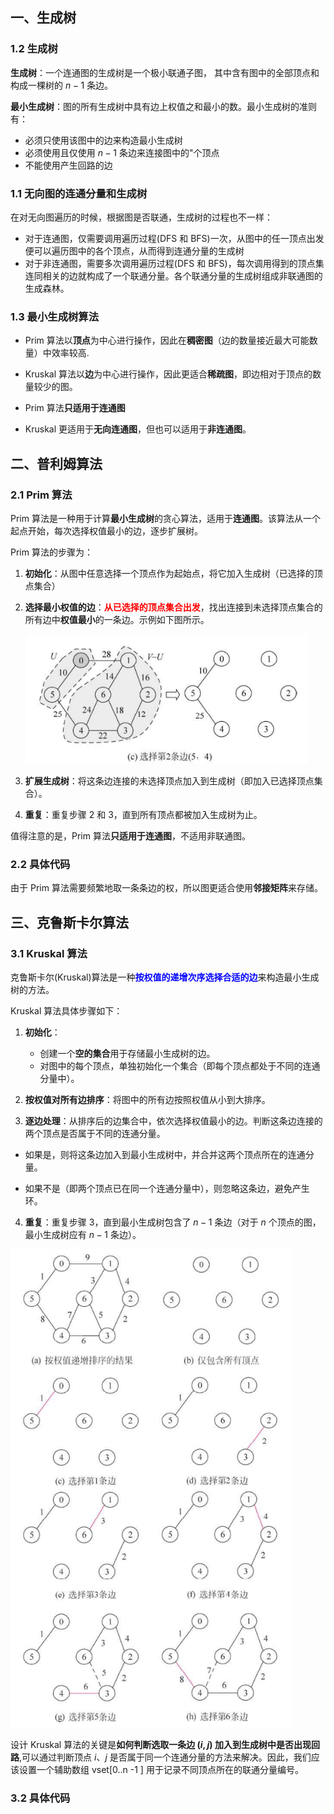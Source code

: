 ## 一、生成树

### 1.2 生成树

**生成树**：一个连通图的生成树是一个极小联通子图， 其中含有图中的全部顶点和构成一棵树的  $n - 1$  条边。

**最小生成树**：图的所有生成树中具有边上权值之和最小的数。最小生成树的准则有：

- 必须只使用该图中的边来构造最小生成树
- 必须使用且仅使用 $n-1$ 条边来连接图中的"个顶点
- 不能使用产生回路的边



### 1.1 无向图的连通分量和生成树

在对无向图遍历的时候，根据图是否联通，生成树的过程也不一样：

- 对于连通图，仅需要调用遍历过程(DFS 和 BFS)一次，从图中的任一顶点出发便可以遍历图中的各个顶点，从而得到连通分量的生成树
- 对于非连通图，需要多次调用遍历过程(DFS 和 BFS)，每次调用得到的顶点集连同相关的边就构成了一个联通分量。各个联通分量的生成树组成非联通图的生成森林。







### 1.3 最小生成树算法

- Prim 算法以**顶点**为中心进行操作，因此在**稠密图**（边的数量接近最大可能数量）中效率较高.
- Kruskal 算法以**边**为中心进行操作，因此更适合**稀疏图**，即边相对于顶点的数量较少的图。



- Prim 算法**只适用于连通图**
- Kruskal 更适用于**无向连通图**，但也可以适用于**非连通图**。







## 二、普利姆算法 

### 2.1 Prim 算法

Prim 算法是一种用于计算**最小生成树**的贪心算法，适用于**连通图**。该算法从一个起点开始，每次选择权值最小的边，逐步扩展树。

Prim 算法的步骤为：

1. **初始化**：从图中任意选择一个顶点作为起始点，将它加入生成树（已选择的顶点集合）

2. **选择最小权值的边**：<font color="red">**从已选择的顶点集合出发**</font>，找出连接到未选择顶点集合的所有边中**权值最小**的一条边。示例如下图所示。

   <img src="images/image-20241021215544871.png" alt="image-20241021215544871" style="zoom: 80%;" />

3. **扩展生成树**：将这条边连接的未选择顶点加入到生成树（即加入已选择顶点集合）。

4. **重复**：重复步骤 2 和 3，直到所有顶点都被加入生成树为止。




值得注意的是，Prim 算法**只适用于连通图**，不适用非联通图。





### 2.2 具体代码

由于 Prim 算法需要频繁地取一条条边的权，所以图更适合使用**邻接矩阵**来存储。





## 三、克鲁斯卡尔算法

### 3.1 Kruskal 算法

克鲁斯卡尔(Kruskal)算法是一种<font color="blue">**按权值的递增次序选择合适的边**</font>来构造最小生成树的方法。

Kruskal 算法具体步骤如下：

1. **初始化**：

	- 创建一个**空的集合**用于存储最小生成树的边。
	- 对图中的每个顶点，单独初始化一个集合（即每个顶点都处于不同的连通分量中）。

2. **按权值对所有边排序**：将图中的所有边按照权值从小到大排序。

3. **逐边处理**：从排序后的边集合中，依次选择权值最小的边。判断这条边连接的两个顶点是否属于不同的连通分量。

  - 如果是，则将这条边加入到最小生成树中，并合并这两个顶点所在的连通分量。

   - 如果不是（即两个顶点已在同一个连通分量中），则忽略这条边，避免产生环。

4. **重复**：重复步骤 3，直到最小生成树包含了 $n-1$ 条边（对于 $n$ 个顶点的图，最小生成树应有 $n-1$ 条边）。


<img src="images/image-20241021221232963.png" alt="image-20241021221232963" style="zoom:80%;" />

设计 Kruskal 算法的关键是**如何判断选取一条边 ($i, j$) 加入到生成树中是否出现回路**,可以通过判断顶点 $i$、$j$ 是否属于同一个连通分量的方法来解决。因此，我们应该设置一个辅助数组 vset[0..n -1 ]  用于记录不同顶点所在的联通分量编号。





### 3.2 具体代码



